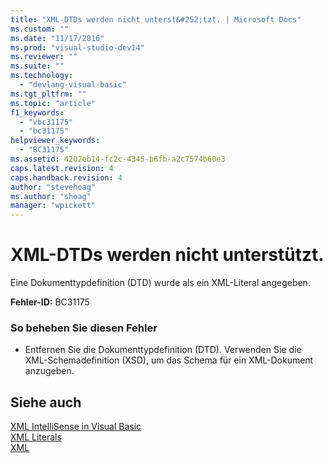 ```yaml
---
title: "XML-DTDs werden nicht unterst&#252;tzt. | Microsoft Docs"
ms.custom: ""
ms.date: "11/17/2016"
ms.prod: "visual-studio-dev14"
ms.reviewer: ""
ms.suite: ""
ms.technology: 
  - "devlang-visual-basic"
ms.tgt_pltfrm: ""
ms.topic: "article"
f1_keywords: 
  - "vbc31175"
  - "bc31175"
helpviewer_keywords: 
  - "BC31175"
ms.assetid: 4202eb14-fc2c-4345-b6fb-a2c7574b60e3
caps.latest.revision: 4
caps.handback.revision: 4
author: "stevehoag"
ms.author: "shoag"
manager: "wpickett"
---
```

# XML-DTDs werden nicht unterst&#252;tzt.
Eine Dokumenttypdefinition \(DTD\) wurde als ein XML\-Literal angegeben.  
  
 **Fehler\-ID:** BC31175  
  
### So beheben Sie diesen Fehler  
  
-   Entfernen Sie die Dokumenttypdefinition \(DTD\). Verwenden Sie die XML\-Schemadefinition \(XSD\), um das Schema für ein XML\-Dokument anzugeben.  
  
## Siehe auch  
 [XML IntelliSense in Visual Basic](../../visual-basic/programming-guide/language-features/xml/xml-intellisense.md)   
 [XML Literals](../../visual-basic/language-reference/xml-literals/index.md)   
 [XML](../../visual-basic/programming-guide/language-features/xml/index.md)